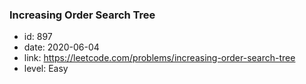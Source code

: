 ### Increasing Order Search Tree

* id: 897
* date: 2020-06-04
* link: https://leetcode.com/problems/increasing-order-search-tree
* level: Easy
